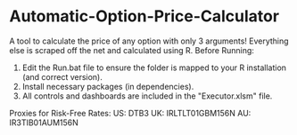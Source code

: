 # Automatic-Option-Price-Calculator
A tool to calculate the price of any option with only 3 arguments! Everything else is scraped off the net and calculated using R.
Before Running:
1. Edit the Run.bat file to ensure the folder is mapped to your R installation (and correct version).
2. Install necessary packages (in dependencies).
3. All controls and dashboards are included in the "Executor.xlsm" file.

Proxies for Risk-Free Rates:
US: DTB3
UK: IRLTLT01GBM156N
AU: IR3TIB01AUM156N
